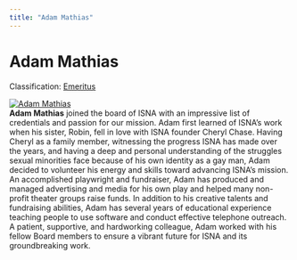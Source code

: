 ```yaml
---
title: "Adam Mathias"
---
```


# Adam Mathias

Classification: [Emeritus][1]

[![Adam Mathias](/files/images/adam.jpg)][2]  
**Adam Mathias** joined the board of ISNA with an impressive list of credentials and passion for our mission. Adam first learned of ISNA’s work when his sister, Robin, fell in love with ISNA founder Cheryl Chase. Having Cheryl as a family member, witnessing the progress ISNA has made over the years, and having a deep and personal understanding of the struggles sexual minorities face because of his own identity as a gay man, Adam decided to volunteer his energy and skills toward advancing ISNA’s mission. An accomplished playwright and fundraiser, Adam has produced and managed advertising and media for his own play and helped many non-profit theater groups raise funds. In addition to his creative talents and fundraising abilities, Adam has several years of educational experience teaching people to use software and conduct effective telephone outreach. A patient, supportive, and hardworking colleague, Adam worked with his fellow Board members to ensure a vibrant future for ISNA and its groundbreaking work.

[1]: /about/emeritus
[2]: /node/864
